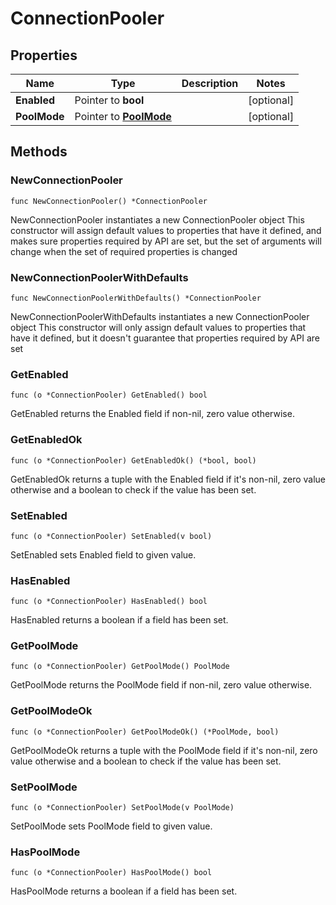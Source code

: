 # ConnectionPooler

## Properties

|Name | Type | Description | Notes|
|------------ | ------------- | ------------- | -------------|
|**Enabled** | Pointer to **bool** |  | [optional] |
|**PoolMode** | Pointer to [**PoolMode**](PoolMode.md) |  | [optional] |

## Methods

### NewConnectionPooler

`func NewConnectionPooler() *ConnectionPooler`

NewConnectionPooler instantiates a new ConnectionPooler object
This constructor will assign default values to properties that have it defined,
and makes sure properties required by API are set, but the set of arguments
will change when the set of required properties is changed

### NewConnectionPoolerWithDefaults

`func NewConnectionPoolerWithDefaults() *ConnectionPooler`

NewConnectionPoolerWithDefaults instantiates a new ConnectionPooler object
This constructor will only assign default values to properties that have it defined,
but it doesn't guarantee that properties required by API are set

### GetEnabled

`func (o *ConnectionPooler) GetEnabled() bool`

GetEnabled returns the Enabled field if non-nil, zero value otherwise.

### GetEnabledOk

`func (o *ConnectionPooler) GetEnabledOk() (*bool, bool)`

GetEnabledOk returns a tuple with the Enabled field if it's non-nil, zero value otherwise
and a boolean to check if the value has been set.

### SetEnabled

`func (o *ConnectionPooler) SetEnabled(v bool)`

SetEnabled sets Enabled field to given value.

### HasEnabled

`func (o *ConnectionPooler) HasEnabled() bool`

HasEnabled returns a boolean if a field has been set.

### GetPoolMode

`func (o *ConnectionPooler) GetPoolMode() PoolMode`

GetPoolMode returns the PoolMode field if non-nil, zero value otherwise.

### GetPoolModeOk

`func (o *ConnectionPooler) GetPoolModeOk() (*PoolMode, bool)`

GetPoolModeOk returns a tuple with the PoolMode field if it's non-nil, zero value otherwise
and a boolean to check if the value has been set.

### SetPoolMode

`func (o *ConnectionPooler) SetPoolMode(v PoolMode)`

SetPoolMode sets PoolMode field to given value.

### HasPoolMode

`func (o *ConnectionPooler) HasPoolMode() bool`

HasPoolMode returns a boolean if a field has been set.



